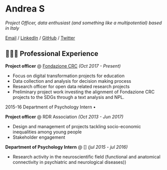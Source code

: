 # Andrea S

_Project Officer, data enthusiast (and something like a multipotential) based in Italy_ <br>

[Email](mailto:andrea.selva@outlook.it) / [LinkedIn](https://www.linkedin.com/in/andrea-s-091531160/) / [GitHub]() / [Twitter](https://twitter.com/carolstran/)

## 👩🏼‍💻 Professional Experience

**Project officer** @ [Fondazione CRC](https://www.fondazionecrc.it/) _(Oct 2017 - Present)_ <br>
- Focus on digital transformation projects for education
- Data collection and analysis for decision making process
- Research officer for open data related research projects
- Preliminary project work investing the alignment of Fondazione CRC projects to the SDGs through a text analysis and NPL.


2015-16 Department of Psychology Intern
• 

**Project officer** @ RDR Association _(Oct 2013 - Jun 2017)_ <br>
- Design and management of projects tackling socio-economic inequalities among young people
- Stakeholder engagement

**Department of Psychology Intern** @ [] _(jul 2015 - jul 2016)_ <br>
- Research activity in the neuroscientific field (functional and anatomical connectivity in psychiatric and neurological diseases))
